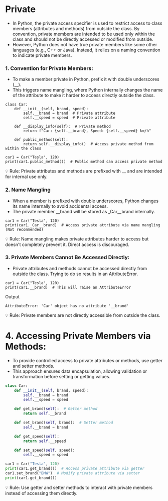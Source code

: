 # Private
- In Python, the private access specifier is used to restrict access to class members (attributes and methods) from outside the class. By convention, private members are intended to be used only within the class and should not be directly accessed or modified from outside.
- However, Python does not have true private members like some other languages (e.g., C++ or Java). Instead, it relies on a naming convention to indicate private members.


### 1. Convention for Private Members:
- To make a member private in Python, prefix it with double underscores (__).
- This triggers name mangling, where Python internally changes the name of the attribute to make it harder to access directly outside the class.

```
class Car:
    def __init__(self, brand, speed):
        self.__brand = brand  # Private attribute
        self.__speed = speed  # Private attribute

    def __display_info(self):  # Private method
        return f"Car: {self.__brand}, Speed: {self.__speed} km/h"

    def public_method(self):
        return self.__display_info()  # Access private method from within the class

car1 = Car("Tesla", 120)
print(car1.public_method())  # Public method can access private method
```
💡 Rule: Private attributes and methods are prefixed with __ and are intended for internal use only.

### 2. Name Mangling
- When a member is prefixed with double underscores, Python changes its name internally to avoid accidental access.
- The private member __brand will be stored as _Car__brand internally.
```
car1 = Car("Tesla", 120)
print(car1._Car__brand)  # Access private attribute via name mangling (Not recommended)
```
💡 Rule: Name mangling makes private attributes harder to access but doesn't completely prevent it. Direct access is discouraged.


### 3. Private Members Cannot Be Accessed Directly:
- Private attributes and methods cannot be accessed directly from outside the class. Trying to do so results in an AttributeError.
```
car1 = Car("Tesla", 120)
print(car1.__brand)  # This will raise an AttributeError
```


Output
```
AttributeError: 'Car' object has no attribute '__brand'
```
💡 Rule: Private members are not directly accessible from outside the class.

# 4. Accessing Private Members via Methods:
- To provide controlled access to private attributes or methods, use getter and setter methods.
- This approach ensures data encapsulation, allowing validation or transformation before setting or getting values.
```python
class Car:
    def __init__(self, brand, speed):
        self.__brand = brand
        self.__speed = speed

    def get_brand(self):  # Getter method
        return self.__brand

    def set_brand(self, brand):  # Setter method
        self.__brand = brand

    def get_speed(self):
        return self.__speed

    def set_speed(self, speed):
        self.__speed = speed

car1 = Car("Tesla", 120)
print(car1.get_brand())  # Access private attribute via getter
car1.set_brand("BMW")  # Modify private attribute via setter
print(car1.get_brand())
```
💡 Rule: Use getter and setter methods to interact with private members instead of accessing them directly.


